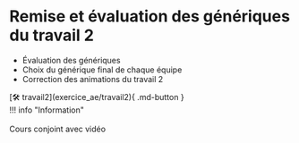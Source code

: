 # Remise et évaluation des génériques du travail 2     
<ul><li>Évaluation des génériques</li>
<li>Choix du générique final de chaque équipe</li>
<li>Correction des animations du travail 2</li>
</ul>   
[🛠️ travail2](exercice_ae/travail2){ .md-button }   <br>   
!!! info "Information"<br><br>       Cours conjoint avec vidéo<br>
